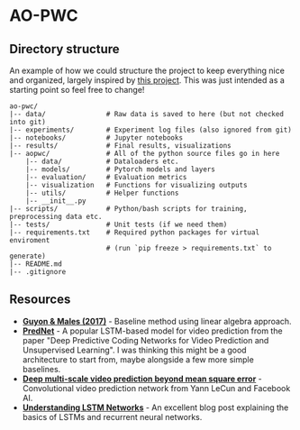 # AO-PWC

## Directory structure
An example of how we could structure the project to keep everything nice and organized, largely inspired by [this project](https://drivendata.github.io/cookiecutter-data-science/). This was just intended as a starting point so feel free to change! 
```
ao-pwc/
|-- data/               # Raw data is saved to here (but not checked into git)
|-- experiments/        # Experiment log files (also ignored from git)
|-- notebooks/          # Jupyter notebooks
|-- results/            # Final results, visualizations
|-- aopwc/              # All of the python source files go in here
    |-- data/           # Dataloaders etc.
    |-- models/         # Pytorch models and layers
    |-- evaluation/     # Evaluation metrics
    |-- visualization   # Functions for visualizing outputs
    |-- utils/          # Helper functions
    |-- __init__.py
|-- scripts/            # Python/bash scripts for training, preprocessing data etc.
|-- tests/              # Unit tests (if we need them)
|-- requirements.txt    # Required python packages for virtual enviroment 
                        # (run `pip freeze > requirements.txt` to generate)
|-- README.md
|-- .gitignore
```

## Resources
- [**Guyon & Males (2017)**](https://arxiv.org/pdf/1707.00570.pdf) - Baseline method using linear algebra approach.
- [**PredNet**](https://coxlab.github.io/prednet/) - A popular LSTM-based model for video prediction from the paper "Deep Predictive Coding Networks for Video Prediction and Unsupervised Learning". I was thinking this might be a good architecture to start from, maybe alongside a few more simple baselines.
- [**Deep multi-scale video prediction beyond mean square error**](https://arxiv.org/pdf/1511.05440.pdf) - Convolutional video prediction network from Yann LeCun and Facebook AI.
- [**Understanding LSTM Networks**](http://colah.github.io/posts/2015-08-Understanding-LSTMs/) - An excellent blog post explaining the basics of LSTMs and recurrent neural networks.